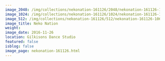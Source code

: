 ```yaml
---
image_2048: /img/collections/nekonation-161126/2048/nekonation-161126-106.jpg
image_1024: /img/collections/nekonation-161126/1024/nekonation-161126-106.jpg
image_512: /img/collections/nekonation-161126/512/nekonation-161126-106.jpg
image_title: Neko Nation
weight: 
image_date: 2016-11-26
location: Gilkisons Dance Studio
featured: false
isblog: false
image_page: nekonation-161126.html
---
```

